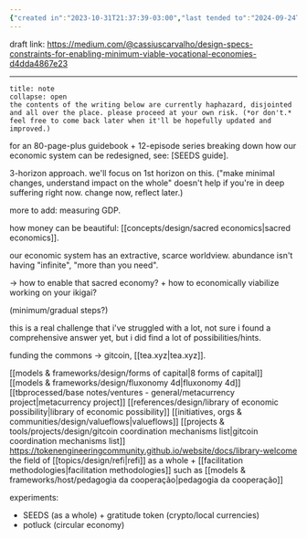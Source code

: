 ```yaml
---
{"created in":"2023-10-31T21:37:39-03:00","last tended to":"2024-09-24T16:19:41-03:00","dg-publish":true,"aliases":["🦸🏻‍♀️ design specs & constraints for economics"],"tags":["essay","economics","🌱"],"notestage":["🌱"],"permalink":"/core-essays/design-specs-and-constraints-for-enabling-minimum-viable-vocational-economies/","dgPassFrontmatter":true,"created":"2023-10-31T21:37:39.647-03:00","updated":"2024-09-24T16:19:41.643-03:00"}
---
```


draft link: https://medium.com/@cassiuscarvalho/design-specs-constraints-for-enabling-minimum-viable-vocational-economies-d4dda4867e23

---

```ad-warning
title: note
collapse: open
the contents of the writing below are currently haphazard, disjointed and all over the place. please proceed at your own risk. (*or don't.* feel free to come back later when it'll be hopefully updated and improved.)
```

for an 80-page-plus guidebook + 12-episode series breaking down how our economic system can be redesigned, see: [SEEDS guide].

3-horizon approach. we'll focus on 1st horizon on this. ("make minimal changes, understand impact on the whole" doesn't help if you're in deep suffering right now. change now, reflect later.)

more to add: measuring GDP.

how money can be beautiful: [[concepts/design/sacred economics\|sacred economics]].

our economic system has an extractive, scarce worldview. abundance isn't having "infinite", "more than you need".

-> how to enable that sacred economy? + how to economically viabilize working on your ikigai?

(minimum/gradual steps?)

this is a real challenge that i've struggled with a lot, not sure i found a comprehensive answer yet, but i did find a lot of possibilities/hints.

funding the commons -> gitcoin, [[tea.xyz\|tea.xyz]].

[[models & frameworks/design/forms of capital\|8 forms of capital]]
[[models & frameworks/design/fluxonomy 4d\|fluxonomy 4d]]
[[tbprocessed/base notes/ventures - general/metacurrency project\|metacurrency project]]
[[references/design/library of economic possibility\|library of economic possibility]]
[[initiatives, orgs & communities/design/valueflows\|valueflows]]
[[projects & tools/projects/design/gitcoin coordination mechanisms list\|gitcoin coordination mechanisms list]]
https://tokenengineeringcommunity.github.io/website/docs/library-welcome
the field of [[topics/design/refi\|refi]] as a whole + [[facilitation methodologies\|facilitation methodologies]] such as [[models & frameworks/host/pedagogia da cooperação\|pedagogia da cooperação]]

experiments:
- SEEDS (as a whole) + gratitude token (crypto/local currencies)
- potluck (circular economy)
